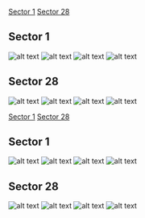 [Sector 1](#sector1)
[Sector 28](#sector28)

<a name = "sector1"></a>
## Sector 1
![alt text](/tt/WASP-111_Sector_1/WASP-111_Sector_1_a_TimeSeries.png)
![alt text](/tt/WASP-111_Sector_1/WASP-111_Sector_1_b_FoldedLightCurve.png)
![alt text](/tt/WASP-111_Sector_1/WASP-111_Sector_1_b_IndividualTransitsWithFit.png)
![alt text](/tt/WASP-111_Sector_1/WASP-111_Sector_1_c_TimingResiduals.png)

<a name = "sector28"></a>
## Sector 28
![alt text](/tt/WASP-111_Sector_28/WASP-111_Sector_28_a_TimeSeries.png)
![alt text](/tt/WASP-111_Sector_28/WASP-111_Sector_28_b_FoldedLightCurve.png)
![alt text](/tt/WASP-111_Sector_28/WASP-111_Sector_28_b_IndividualTransitsWithFit.png)
![alt text](/tt/WASP-111_Sector_28/WASP-111_Sector_28_c_TimingResiduals.png)

[Sector 1](#sector1)
[Sector 28](#sector28)

<a name = "sector1"></a>
## Sector 1
![alt text](/tt/WASP-111_Sector_1/WASP-111_Sector_1_a_TimeSeries.png)
![alt text](/tt/WASP-111_Sector_1/WASP-111_Sector_1_b_FoldedLightCurve.png)
![alt text](/tt/WASP-111_Sector_1/WASP-111_Sector_1_b_IndividualTransitsWithFit.png)
![alt text](/tt/WASP-111_Sector_1/WASP-111_Sector_1_c_TimingResiduals.png)

<a name = "sector28"></a>
## Sector 28
![alt text](/tt/WASP-111_Sector_28/WASP-111_Sector_28_a_TimeSeries.png)
![alt text](/tt/WASP-111_Sector_28/WASP-111_Sector_28_b_FoldedLightCurve.png)
![alt text](/tt/WASP-111_Sector_28/WASP-111_Sector_28_b_IndividualTransitsWithFit.png)
![alt text](/tt/WASP-111_Sector_28/WASP-111_Sector_28_c_TimingResiduals.png)

